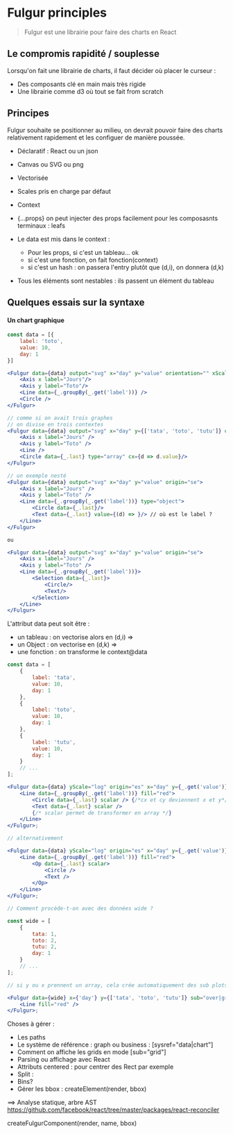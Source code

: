 # Fulgur principles

> Fulgur est une librairie pour faire des charts en React

## Le compromis rapidité / souplesse

Lorsqu'on fait une librairie de charts, il faut décider où placer le curseur :

-   Des composants clé en main mais très rigide
-   Une librairie comme d3 où tout se fait from scratch

## Principes

Fulgur souhaite se positionner au milieu, on devrait pouvoir faire des charts relativement
rapidement et les configuer de manière poussée.

-   Déclaratif : React ou un json
-   Canvas ou SVG ou png
-   Vectorisée
-   Scales pris en charge par défaut
-   Context
-   {...props} on peut injecter des props facilement pour les composasnts terminaux : leafs

-   Le data est mis dans le context :

    -   Pour les props, si c'est un tableau... ok
    -   si c'est une fonction, on fait fonction(context)
    -   si c'est un hash : on passera l'entry plutôt que (d,i), on donnera (d,k)

-   Tous les éléments sont nestables : ils passent un élément du tableau

## Quelques essais sur la syntaxe

#### Un chart graphique

```jsx
const data = [{
    label: 'toto',
    value: 10,
    day: 1
}]

<Fulgur data={data} output="svg" x="day" y="value" orientation="" xScale="log"> // x+y means bivariate
    <Axis x label="Jours"/>
    <Axis y label="Toto"/>
    <Line data={_.groupBy(_.get('label'))} />
    <Circle />
</Fulgur>

// comme si on avait trois graphes
// on divise en trois contextes
<Fulgur data={data} output="svg" x="day" y={['tata', 'toto', 'tutu']} orientation="se">
    <Axis x label="Jours" />
    <Axis y label="Toto" />
    <Line />
    <Circle data={_.last} type="array" cx={d => d.value}/>
</Fulgur>

// un exemple nesté
<Fulgur data={data} output="svg" x="day" y="value" origin="se">
    <Axis x label="Jours" />
    <Axis y label="Toto" />
    <Line data={_.groupBy(_.get('label'))} type="object">
        <Circle data={_.last}/>
        <Text data={_.last} value={(d) => }/> // où est le label ?
    </Line>
</Fulgur>

ou

<Fulgur data={data} output="svg" x="day" y="value" origin="se">
    <Axis x label="Jours" />
    <Axis y label="Toto" />
    <Line data={_.groupBy(_.get('label'))}>
        <Selection data={_.last}>
            <Circle/>
            <Text/>
        </Selection>
    </Line>
</Fulgur>

```

L'attribut data peut soit être :

-   un tableau : on vectorise alors en (d,i) =>
-   un Object : on vectorise en (d,k) =>
-   une fonction : on transforme le context@data

```jsx
const data = [
    {
        label: 'tata',
        value: 10,
        day: 1
    },
    {
        label: 'toto',
        value: 10,
        day: 1
    },
    {
        label: 'tutu',
        value: 10,
        day: 1
    }
    // ...
];

<Fulgur data={data} yScale="log" origin="es" x="day" y={_.get('value')}>
    <Line data={_.groupBy(_.get('label'))} fill="red">
        <Circle data={_.last} scalar /> {/*cx et cy deviennent x et y*/}
        <Text data={_.last} scalar />
        {/* scalar permet de transformer en array */}
    </Line>
</Fulgur>;

// alternativement

<Fulgur data={data} yScale="log" origin="es" x="day" y={_.get('value')}>
    <Line data={_.groupBy(_.get('label'))} fill="red">
        <Op data={_.last} scalar>
            <Circle />
            <Text />
        </Op>
    </Line>
</Fulgur>;

// Comment procède-t-on avec des données wide ?

const wide = [
    {
        tata: 1,
        toto: 2,
        tutu: 2,
        day: 1
    }
    // ...
];

// si y ou x prennent un array, cela crée automatiquement des sub plots

<Fulgur data={wide} x={'day'} y={['tata', 'toto', 'tutu']} sub="over|grid">
    <Line fill="red" />
</Fulgur>;
```

Choses à gérer :

-   Les paths
-   Le système de référence : graph ou business : [sysref="data|chart"]
-   Comment on affiche les grids en mode [sub="grid"]
-   Parsing ou affichage avec React
-   Attributs centered : pour centrer des Rect par exemple
-   Split : <Highlight>
    <Line others />
    <Line highlighted />
    </Highlight>
-   Bins?
-   Gérer les bbox : createElement(render, bbox)

==> Analyse statique, arbre AST https://github.com/facebook/react/tree/master/packages/react-reconciler

createFulgurComponent(render, name, bbox)
